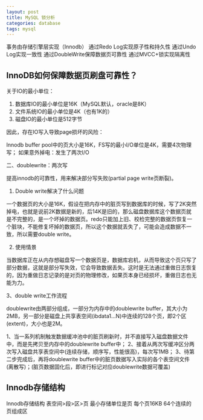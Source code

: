 ```yaml
---
layout: post
title: MySQL 锁分析
categories: database
tags: mysql
---
```


事务由存储引擎层实现（Innodb）
通过Redo Log实现原子性和持久性
通过Undo Log实现一致性
通过DoubleWrite保障数据页可靠性
通过MVCC+锁实现隔离性

## InnoDB如何保障数据页刷盘可靠性？

关于IO的最小单位：

1. 数据库IO的最小单位是16K（MySQL默认，oracle是8K）
2. 文件系统IO的最小单位是4K（也有1K的）
3. 磁盘IO的最小单位是512字节

因此，存在IO写入导致page损坏的风险：

Innodb buffer pool中的页大小是16K，FS写的最小I/O单位是4K，需要4次物理写；
如果意外掉电：发生了两次I/O

二、doublewrite：两次写

提高innodb的可靠性，用来解决部分写失败(partial page write页断裂)。

1. Double write解决了什么问题

一个数据页的大小是16K，假设在把内存中的脏页写到数据库的时候，写了2K突然掉电，也就是说前2K数据是新的，后14K是旧的，那么磁盘数据库这个数据页就是不完整的，是一个坏掉的数据页。redo只能加上旧、校检完整的数据页恢复一个脏块，不能修复坏掉的数据页，所以这个数据就丢失了，可能会造成数据不一致，所以需要double write。

2. 使用情景

当数据库正在从内存想磁盘写一个数据页是，数据库宕机，从而导致这个页只写了部分数据，这就是部分写失效，它会导致数据丢失。这时是无法通过重做日志恢复的，因为重做日志记录的是对页的物理修改，如果页本身已经损坏，重做日志也无能为力。

3、double write工作流程

doublewrite由两部分组成，一部分为内存中的doublewrite buffer，其大小为2MB，另一部分是磁盘上共享表空间(ibdata1...N)中连续的128个页，即2个区(extent)，大小也是2M。

1、当一系列机制触发数据缓冲池中的脏页刷新时，并不直接写入磁盘数据文件中，而是先拷贝至内存中的doublewrite buffer中；
2、接着从两次写缓冲区分两次写入磁盘共享表空间中(连续存储，顺序写，性能很高)，每次写1MB；
3、待第二步完成后，再将doublewrite buffer中的脏页数据写入实际的各个表空间文件(离散写)；(脏页数据固化后，即进行标记对应doublewrite数据可覆盖)


## Innodb存储结构

Innodb存储结构
表空间>段>区>页
最小存储单位是页
每个页16KB
64个连续的页组成区
